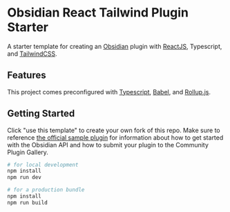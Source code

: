 # Obsidian React Tailwind Plugin Starter

A starter template for creating an [Obsidian](https://obsidian.md/) plugin with [ReactJS](https://reactjs.org/), Typescript, and [TailwindCSS](https://tailwindcss.com/).

## Features

This project comes preconfigured with [Typescript](https://www.typescriptlang.org/), [Babel](https://babeljs.io/), and [Rollup.js](https://www.rollupjs.org).

## Getting Started

Click "use this template" to create your own fork of this repo. Make sure to reference [the official sample plugin](https://github.com/obsidianmd/obsidian-sample-plugin) for information about how to get started with the Obsidian API and how to submit your plugin to the Community Plugin Gallery.

```bash
# for local development
npm install
npm run dev

# for a production bundle
npm install
npm run build
```
